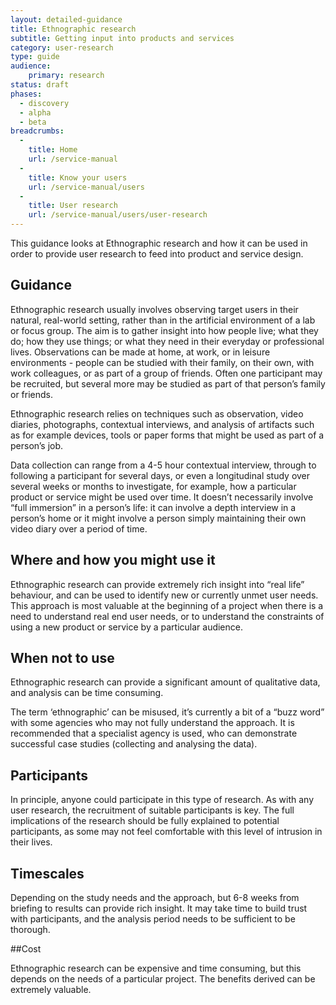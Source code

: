 ```yaml
---
layout: detailed-guidance
title: Ethnographic research
subtitle: Getting input into products and services
category: user-research
type: guide
audience: 
    primary: research 
status: draft
phases:
  - discovery
  - alpha
  - beta
breadcrumbs:
  -
    title: Home
    url: /service-manual
  -
    title: Know your users
    url: /service-manual/users
  -
    title: User research
    url: /service-manual/users/user-research
---
```

    
This guidance looks at Ethnographic research and how it can be used in order to provide user research to feed into product and service design. 

## Guidance
 
Ethnographic research usually involves observing target users in their natural, real-world setting,  rather than in the artificial environment of a lab or focus group.  The aim is to gather insight into how people live; what they do; how they use things; or what they need in their everyday or professional lives.  Observations can be made at home, at work, or in leisure environments - people can be studied with their family, on their own, with work colleagues, or as part of a group of friends.  Often one participant may be recruited, but several more may be studied as part of that person’s family or friends.  

Ethnographic research relies on techniques such as observation, video diaries, photographs, contextual interviews, and analysis of artifacts such as for example devices, tools or paper forms that might be used as part of a person’s job.  

Data collection can range from a 4-5 hour contextual interview, through to following a participant for several days, or even a longitudinal study over several weeks or months to investigate, for example, how a particular product or service might be used over time.  It doesn’t necessarily involve “full immersion” in a person’s life: it can involve a depth interview in a person’s home or it might involve a person simply maintaining their own video diary over a period of time.
 
## Where and how you might use it
 
Ethnographic research can provide extremely rich insight into “real life” behaviour, and can be used to identify new or currently unmet user needs. This approach is most valuable at the beginning of a project when there is a need to understand real end user needs, or to understand the constraints of using a new product or service by a particular audience.
 
## When not to use
 
Ethnographic research can provide a significant amount of qualitative data, and analysis can be time consuming.  

The term ‘ethnographic’ can be misused, it’s currently a bit of a “buzz word” with some agencies who may not fully understand the approach.  It is recommended that a specialist agency is used, who can demonstrate successful case studies (collecting and analysing the data). 
 
## Participants
 
In principle, anyone could participate in this type of research.  As with any user research, the recruitment of suitable participants is key.  The full implications of the research should be fully explained to potential participants, as some may not feel comfortable with this level of intrusion in their lives.
 
## Timescales
 
Depending on the study needs and the approach, but 6-8 weeks from briefing to results can provide rich insight.  It may take time to build trust with participants, and the analysis period needs to be sufficient to be thorough.
 
##Cost
 
Ethnographic research can be expensive and time consuming, but this depends on the needs of a particular project. The benefits derived can be extremely valuable.
